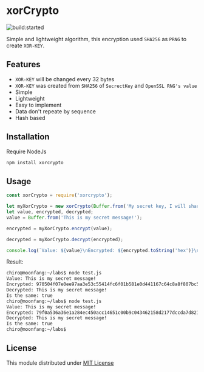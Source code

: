 # xorCrypto 

<img src="https://travis-ci.org/tad88dev/xorcrypto.svg?branch=master" alt="build:started">

Simple and lightweight algorithm, this encryption used `SHA256` as `PRNG` to create `XOR-KEY`.

## Features
- `XOR-KEY` will be changed every 32 bytes
- `XOR-KEY` was created from `SHA256` of `SecrectKey` and `OpenSSL RNG's value`
- Simple
- Lightweight
- Easy to implement
- Data don't repeate by sequence
- Hash based

## Installation
Require NodeJs
```bash
npm install xorcrypto
```
## Usage
```javascript
const xorCrypto = require('xorcrypto');

let myXorCrypto = new xorCrypto(Buffer.from('My secret key, I will share with my friend.'));
let value, encrypted, decrypted;
value = Buffer.from('This is my secret message!');

encrypted = myXorCrypto.encrypt(value);

decrypted = myXorCrypto.decrypt(encrypted);

console.log(`Value: ${value}\nEncrypted: ${encrypted.toString('hex')}\nDecrypted: ${decrypted.toString()}\nIs the same: ${decrypted.toString() == value}`);
```
Result:
```bash
chiro@moonfang:~/labs$ node test.js 
Value: This is my secret message!
Encrypted: 970504f07e0ee97aa3e53c55414fc6f01b581e0d441167c64c8a8f807bc5617f59c190bc555c96eaf504
Decrypted: This is my secret message!
Is the same: true
chiro@moonfang:~/labs$ node test.js 
Value: This is my secret message!
Encrypted: 79f0a536a36e1a284ec450acc14651c00b9c043462158d2177dccda7d821bc35c8335fa68f610d01c0f9
Decrypted: This is my secret message!
Is the same: true
chiro@moonfang:~/labs$ 
```
## License
This module distributed under [MIT License](https://github.com/tad88dev/xorcrypto/blob/master/LICENSE)
